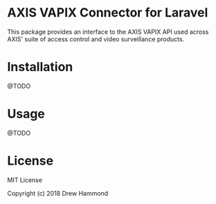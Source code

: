 # AXIS VAPIX Connector for Laravel

This package provides an interface to the AXIS VAPIX API used across AXIS' suite of access control and video surveillance products.
# Installation

@TODO

# Usage

@TODO

# License

MIT License

Copyright (c) 2018 Drew Hammond

	